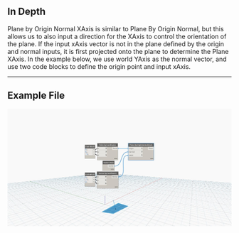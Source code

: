 ## In Depth
Plane by Origin Normal XAxis is similar to Plane By Origin Normal, but this allows us to also input a direction for the XAxis to control the orientation of the plane. If the input xAxis vector is not in the plane defined by the origin and normal inputs, it is first projected onto the plane to determine the Plane XAxis. In the example below, we use world YAxis as the normal vector, and use two code blocks to define the origin point and input xAxis.
___
## Example File

![ByOriginNormalXAxis](./Autodesk.DesignScript.Geometry.Plane.ByOriginNormalXAxis_img.jpg)

